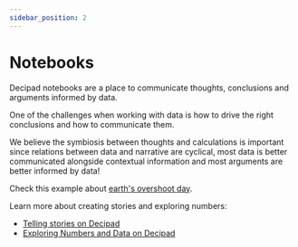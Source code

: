 ```yaml
---
sidebar_position: 2
---
```


# Notebooks

Decipad notebooks are a place to communicate thoughts, conclusions and arguments informed by data.

One of the challenges when working with data is how to drive the right conclusions and how to communicate them.

We believe the symbiosis between thoughts and calculations is important since relations between data and narrative are cyclical, most data is better communicated alongside contextual information and most arguments are better informed by data!

Check this example about [earth's overshoot day](https://alpha.decipad.com/n/Earth-Overshoot-Day:IH-ocTjOhqebnNed76R0E?secret=4ZalPdWB7EkZ7XzEqycnm&utm_source=Alpha&utm_medium=overshoot+day&utm_campaign=twitter).

Learn more about creating stories and exploring numbers:

- [Telling stories on Decipad](/notebooks/telling-stories)
- [Exploring Numbers and Data on Decipad](/notebooks/explore-numbers-and-data)
